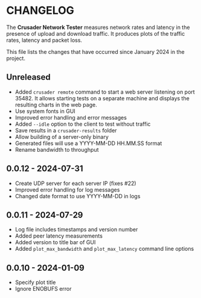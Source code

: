 # CHANGELOG

The **Crusader Network Tester** measures network rates and latency
in the presence of upload and download traffic.
It produces plots of the traffic rates,
latency and packet loss.

This file lists the changes that have occurred since January 2024 in the project.

## Unreleased

* Added `crusader remote` command to start a web server listening on port 35482.
   It allows starting tests on a separate machine and displays the resulting charts in the web page.
* Use system fonts in GUI
* Improved error handling and error messages
* Added `--idle` option to the client to test without traffic
* Save results in a `crusader-results` folder
* Allow building of a server-only binary
* Generated files will use a YYYY-MM-DD HH.MM.SS format
* Rename bandwidth to throughput

## 0.0.12 - 2024-07-31

* Create UDP server for each server IP (fixes #22)
* Improved error handling for log messages
* Changed date format to use YYYY-MM-DD in logs

## 0.0.11 - 2024-07-29

* Log file includes timestamps and version number
* Added peer latency measurements
* Added version to title bar of GUI
* Added `plot_max_bandwidth` and `plot_max_latency` command line options

## 0.0.10 - 2024-01-09

* Specify plot title
* Ignore ENOBUFS error
